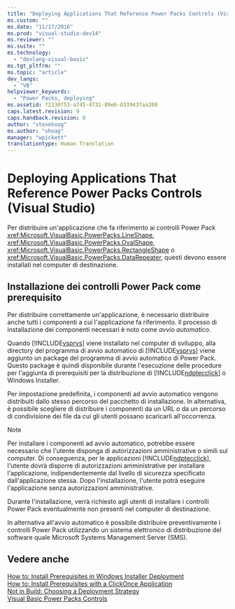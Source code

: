 ```yaml
---
title: "Deploying Applications That Reference Power Packs Controls (Visual Studio) | Microsoft Docs"
ms.custom: ""
ms.date: "11/17/2016"
ms.prod: "visual-studio-dev14"
ms.reviewer: ""
ms.suite: ""
ms.technology: 
  - "devlang-visual-basic"
ms.tgt_pltfrm: ""
ms.topic: "article"
dev_langs: 
  - "VB"
helpviewer_keywords: 
  - "Power Packs, deploying"
ms.assetid: f2230f53-a745-4731-89e6-033943faa209
caps.latest.revision: 9
caps.handback.revision: 9
author: "stevehoag"
ms.author: "shoag"
manager: "wpickett"
translationtype: Human Translation
---
```

# Deploying Applications That Reference Power Packs Controls (Visual Studio)
Per distribuire un'applicazione che fa riferimento ai controlli Power Pack <xref:Microsoft.VisualBasic.PowerPacks.LineShape>, <xref:Microsoft.VisualBasic.PowerPacks.OvalShape>, <xref:Microsoft.VisualBasic.PowerPacks.RectangleShape> o <xref:Microsoft.VisualBasic.PowerPacks.DataRepeater>, questi devono essere installati nel computer di destinazione.  
  
## Installazione dei controlli Power Pack come prerequisito  
 Per distribuire correttamente un'applicazione, è necessario distribuire anche tutti i componenti a cui l'applicazione fa riferimento.  Il processo di installazione dei componenti necessari è noto come *avvio automatico*.  
  
 Quando [!INCLUDE[vsprvs](../../../csharp/includes/vsprvs_md.md)] viene installato nel computer di sviluppo, alla directory del programma di avvio automatico di [!INCLUDE[vsprvs](../../../csharp/includes/vsprvs_md.md)] viene aggiunto un package del programma di avvio automatico di Power Pack.  Questo package è quindi disponibile durante l'esecuzione delle procedure per l'aggiunta di prerequisiti per la distribuzione di [!INCLUDE[ndptecclick](../../../visual-basic/developing-apps/printing/includes/ndptecclick_md.md)] o Windows Installer.  
  
 Per impostazione predefinita, i componenti ad avvio automatico vengono distribuiti dallo stesso percorso del pacchetto di installazione.  In alternativa, è possibile scegliere di distribuire i componenti da un URL o da un percorso di condivisione dei file da cui gli utenti possano scaricarli all'occorrenza.  
  
> [!NOTE]
>  Per installare i componenti ad avvio automatico, potrebbe essere necessario che l'utente disponga di autorizzazioni amministrative o simili sul computer.  Di conseguenza, per le applicazioni [!INCLUDE[ndptecclick](../../../visual-basic/developing-apps/printing/includes/ndptecclick_md.md)], l'utente dovrà disporre di autorizzazioni amministrative per installare l'applicazione, indipendentemente dal livello di sicurezza specificato dall'applicazione stessa.  Dopo l'installazione, l'utente potrà eseguire l'applicazione senza autorizzazioni amministrative.  
  
 Durante l'installazione, verrà richiesto agli utenti di installare i controlli Power Pack eventualmente non presenti nel computer di destinazione.  
  
 In alternativa all'avvio automatico è possibile distribuire preventivamente i controlli Power Pack utilizzando un sistema elettronico di distribuzione del software quale Microsoft Systems Management Server \(SMS\).  
  
## Vedere anche  
 [How to: Install Prerequisites in Windows Installer Deployment](http://msdn.microsoft.com/it-it/653fc868-2486-429c-b75e-2f9d0c7f6619)   
 [How to: Install Prerequisites with a ClickOnce Application](../Topic/How%20to:%20Install%20Prerequisites%20with%20a%20ClickOnce%20Application.md)   
 [Not in Build: Choosing a Deployment Strategy](http://msdn.microsoft.com/it-it/ecd632d8-063c-4028-b785-81bba045107b)   
 [Visual Basic Power Packs Controls](../../../visual-basic/developing-apps/windows-forms/power-packs-controls.md)